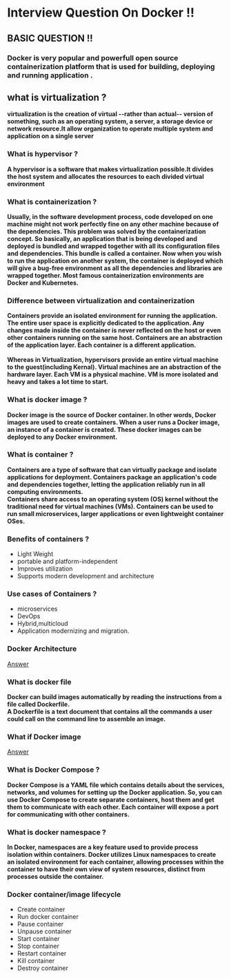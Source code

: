 # Interview Question On Docker !!


## BASIC QUESTION !!    

### Docker is very popular and powerfull open source containerization platform that is used for building, deploying and running application . 

## what is virtualization ?
**virtualization is the creation of virtual --rather than actual-- version of something, such as an operating system, a server, a storage device or network resource.It allow organization to operate multiple system and application on a single server**

### What is hypervisor ?
**A hypervisor is a software that makes virtualization possible.It divides the host system and allocates the resources to each divided virtual environment**

### What is containerization ?
**Usually, in the software development process, code developed on one machine might not work perfectly fine on any other machine because of the dependencies. This problem was solved by the containerization concept. So basically, an application that is being developed and deployed is bundled and wrapped together with all its configuration files and dependencies. This bundle is called a container. Now when you wish to run the application on another system, the container is deployed which will give a bug-free environment as all the dependencies and libraries are wrapped together. Most famous containerization environments are Docker and Kubernetes.**

### Difference between virtualization and containerization 

**Containers provide an isolated environment for running the application. The entire user space is explicitly dedicated to the application. Any changes made inside the container is never reflected on the host or even other containers running on the same host. Containers are an abstraction of the application layer. Each container is a different application.</br></br>Whereas in Virtualization, hypervisors provide an entire virtual machine to the guest(including Kernal). Virtual machines are an abstraction of the hardware layer. Each VM is a physical machine. VM is more isolated and heavy and takes a lot time to start.**


### What is docker image ?
**Docker image is the source of Docker container. In other words, Docker images are used to create containers. When a user runs a Docker image, an instance of a container is created. These docker images can be deployed to any Docker environment.**


### What is container ?
**Containers are a type of software that can virtually package and isolate applications for deployment. Containers package an application's code and dependencies together, letting the application reliably run in all computing environments.<br>Containers share access to an operating system (OS) kernel without the traditional need for virtual machines (VMs). Containers can be used to run small microservices, larger applications or even lightweight container OSes.**

### Benefits of containers ?
- Light Weight
- portable and platform-independent
- Improves utilization
- Supports modern development and architecture
  
### Use cases of Containers ?

- microservices
- DevOps
- Hybrid,multicloud
- Application modernizing and  migration.
  
  


### Docker Architecture
[Answer](https://github.com/ptiwari6239/Docker-learning/blob/master/Days/Docker-architecture.md)


### What is docker file

**Docker can build images automatically by reading the instructions from a file called Dockerfile.</br>A Dockerfile is a text document that contains all the commands a user could call on the command line to assemble an image.**



### What if Docker image 
[Answer](https://github.com/ptiwari6239/Docker-learning/blob/master/Days/Day02/Important_Terminologies_in_Docker.md)


### What is Docker Compose ?

**Docker Compose is a YAML file which contains details about the services, networks, and volumes for setting up the Docker application. So, you can use Docker Compose to create separate containers, host them and get them to communicate with each other. Each container will expose a port for communicating with other containers.**

### What is docker namespace ?
**In Docker, namespaces are a key feature used to provide process isolation within containers. Docker utilizes Linux namespaces to create an isolated environment for each container, allowing processes within the container to have their own view of system resources, distinct from processes outside the container.**

### Docker container/image lifecycle 

- Create container
- Run docker container
- Pause container
- Unpause container
- Start container
- Stop container
- Restart container
- Kill container
- Destroy container